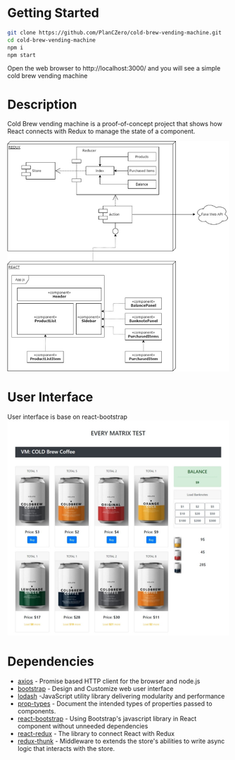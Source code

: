 # Getting Started
```sh
git clone https://github.com/PlanCZero/cold-brew-vending-machine.git
cd cold-brew-vending-machine
npm i
npm start
```
Open the web browser to http://localhost:3000/ and you will see a simple cold brew vending machine
# Description
Cold Brew vending machine is a proof-of-concept project that shows how React connects with Redux to manage the state of a component.

![Code Structure](https://github.com/PlanCZero/cold-brew-vending-machine/blob/master/public/images/coldbrew.jpg?raw=true)

# User Interface

User interface is base on react-bootstrap
![Vending Machine User Interface](https://github.com/PlanCZero/cold-brew-vending-machine/blob/master/public/images/ui.jpeg?raw=true)

# Dependencies

* [axios](https://github.com/axios/axios) - Promise based HTTP client for the browser and node.js
* [bootstrap](https://getbootstrap.com/) - Design and Customize web user interface
* [lodash](https://lodash.com/) -JavaScript utility library delivering modularity and performance
* [prop-types](https://github.com/facebook/prop-types) - Document the intended types of properties passed to components.
* [react-bootstrap](https://react-bootstrap.github.io/) - Using Bootstrap's javascript library in React component without unneeded dependencies
* [react-redux](https://github.com/reduxjs/react-redux) - The library to connect React with Redux
* [redux-thunk](https://github.com/reduxjs/redux-thunk) - Middleware to extends the store's abilities to write async logic that interacts with the store.